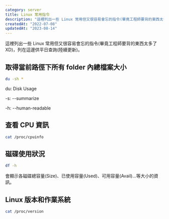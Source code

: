 ```yaml
---
category: server
title: Linux 常用指令
description: "這裡列出一些 Linux 常用但又很容易會忘的指令(畢竟工程師要背的東西太多了XD)"
createdAt: "2022-07-08"
updatedAt: "2023-08-14"
---
```


這裡列出一些 Linux 常用但又很容易會忘的指令(畢竟工程師要背的東西太多了XD)，列在這邊供平日查詢(陸續更新)。

## 取得當前路徑下所有 folder 內總檔案大小
```sh
du -sh *
```
du: Disk Usage

-s: --summarize

-h: --human-readable

## 查看 CPU 資訊
```sh
cat /proc/cpuinfo
```

## 磁碟使用狀況
```sh
df -h
```
會顯示各磁碟總容量(Size)、已使用容量(Used)、可用容量(Avail)...等大小的資訊。

## Linux 版本和作業系統
```sh
cat /proc/version
```
